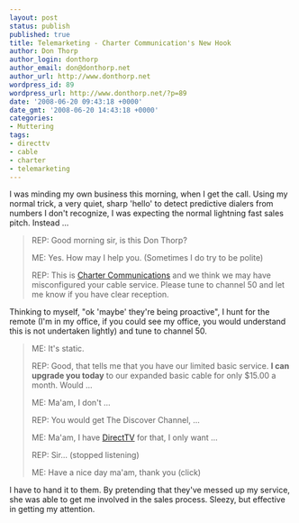 ```yaml
---
layout: post
status: publish
published: true
title: Telemarketing - Charter Communication's New Hook
author: Don Thorp
author_login: donthorp
author_email: don@donthorp.net
author_url: http://www.donthorp.net
wordpress_id: 89
wordpress_url: http://www.donthorp.net/?p=89
date: '2008-06-20 09:43:18 +0000'
date_gmt: '2008-06-20 14:43:18 +0000'
categories:
- Muttering
tags:
- directtv
- cable
- charter
- telemarketing
---
```

<p>I was minding my own business this morning, when I get the call. Using my normal trick, a very quiet, sharp 'hello' to detect predictive dialers from numbers I don't recognize, I was expecting the normal lightning fast sales pitch. Instead ...</p>
<blockquote><p>
REP: Good morning sir, is this Don Thorp?</p>
<p>ME: Yes. How may I help you. (Sometimes I do try to be polite)</p>
<p>REP: This is <a href="www.charter.com/" target="_blank">Charter Communications</a> and we think we may have misconfigured your cable service. Please tune to channel 50 and let me know if you have clear reception.
</p></blockquote>
<p>Thinking to myself, "ok 'maybe' they're being proactive", I hunt for the remote (I'm in my office, if you could see my office, you would understand this is not undertaken lightly) and tune to channel 50.</p>
<blockquote><p>
ME: It's static.</p>
<p>REP: Good, that tells me that you have our limited basic service. <span style="font-weight: bold">I can upgrade you today</span> to our expanded basic cable for only $15.00 a month. Would ...</p>
<p>ME: Ma'am, I don't ...</p>
<p>REP: You would get The Discover Channel, ...</p>
<p>ME: Ma'am, I have <a href="www.directv.com" target="_blank">DirectTV</a> for that, I only want ...</p>
<p>REP: Sir... (stopped listening)</p>
<p>ME: Have a nice day ma'am, thank you (click)
</p></blockquote>
<p>I have to hand it to them. By pretending that they've messed up my service, she was able to get me <span style="text-style">involved</span> in the sales process. Sleezy, but effective in getting my attention.</p>

